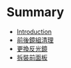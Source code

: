 # Summary

* [Introduction](README.md)
* [前後鏡組清理](lens_cleaning.md)
* [更換反光鏡](mirror_replacement.md)
* [拆裝前面板](front_plate.md)

